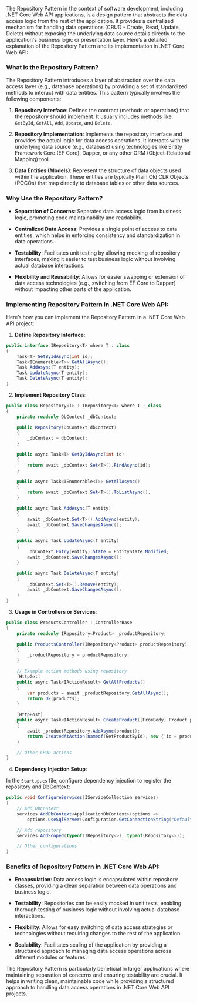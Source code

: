 The Repository Pattern in the context of software development, including .NET Core Web API applications, is a design pattern that abstracts the data access logic from the rest of the application. It provides a centralized mechanism for handling data operations (CRUD - Create, Read, Update, Delete) without exposing the underlying data source details directly to the application's business logic or presentation layer. Here’s a detailed explanation of the Repository Pattern and its implementation in .NET Core Web API:

### What is the Repository Pattern?

The Repository Pattern introduces a layer of abstraction over the data access layer (e.g., database operations) by providing a set of standardized methods to interact with data entities. This pattern typically involves the following components:

1. **Repository Interface**: Defines the contract (methods or operations) that the repository should implement. It usually includes methods like `GetById`, `GetAll`, `Add`, `Update`, and `Delete`.

2. **Repository Implementation**: Implements the repository interface and provides the actual logic for data access operations. It interacts with the underlying data source (e.g., database) using technologies like Entity Framework Core (EF Core), Dapper, or any other ORM (Object-Relational Mapping) tool.

3. **Data Entities (Models)**: Represent the structure of data objects used within the application. These entities are typically Plain Old CLR Objects (POCOs) that map directly to database tables or other data sources.

### Why Use the Repository Pattern?

- **Separation of Concerns**: Separates data access logic from business logic, promoting code maintainability and readability.
  
- **Centralized Data Access**: Provides a single point of access to data entities, which helps in enforcing consistency and standardization in data operations.

- **Testability**: Facilitates unit testing by allowing mocking of repository interfaces, making it easier to test business logic without involving actual database interactions.

- **Flexibility and Reusability**: Allows for easier swapping or extension of data access technologies (e.g., switching from EF Core to Dapper) without impacting other parts of the application.

### Implementing Repository Pattern in .NET Core Web API:

Here’s how you can implement the Repository Pattern in a .NET Core Web API project:

1. **Define Repository Interface**:

```csharp
public interface IRepository<T> where T : class
{
    Task<T> GetByIdAsync(int id);
    Task<IEnumerable<T>> GetAllAsync();
    Task AddAsync(T entity);
    Task UpdateAsync(T entity);
    Task DeleteAsync(T entity);
}
```

2. **Implement Repository Class**:

```csharp
public class Repository<T> : IRepository<T> where T : class
{
    private readonly DbContext _dbContext;

    public Repository(DbContext dbContext)
    {
        _dbContext = dbContext;
    }

    public async Task<T> GetByIdAsync(int id)
    {
        return await _dbContext.Set<T>().FindAsync(id);
    }

    public async Task<IEnumerable<T>> GetAllAsync()
    {
        return await _dbContext.Set<T>().ToListAsync();
    }

    public async Task AddAsync(T entity)
    {
        await _dbContext.Set<T>().AddAsync(entity);
        await _dbContext.SaveChangesAsync();
    }

    public async Task UpdateAsync(T entity)
    {
        _dbContext.Entry(entity).State = EntityState.Modified;
        await _dbContext.SaveChangesAsync();
    }

    public async Task DeleteAsync(T entity)
    {
        _dbContext.Set<T>().Remove(entity);
        await _dbContext.SaveChangesAsync();
    }
}
```

3. **Usage in Controllers or Services**:

```csharp
public class ProductsController : ControllerBase
{
    private readonly IRepository<Product> _productRepository;

    public ProductsController(IRepository<Product> productRepository)
    {
        _productRepository = productRepository;
    }

    // Example action methods using repository
    [HttpGet]
    public async Task<IActionResult> GetAllProducts()
    {
        var products = await _productRepository.GetAllAsync();
        return Ok(products);
    }

    [HttpPost]
    public async Task<IActionResult> CreateProduct([FromBody] Product product)
    {
        await _productRepository.AddAsync(product);
        return CreatedAtAction(nameof(GetProductById), new { id = product.Id }, product);
    }

    // Other CRUD actions
}
```

4. **Dependency Injection Setup**:

In the `Startup.cs` file, configure dependency injection to register the repository and DbContext:

```csharp
public void ConfigureServices(IServiceCollection services)
{
    // Add DbContext
    services.AddDbContext<ApplicationDbContext>(options =>
        options.UseSqlServer(Configuration.GetConnectionString("DefaultConnection")));

    // Add repository
    services.AddScoped(typeof(IRepository<>), typeof(Repository<>));

    // Other configurations
}
```

### Benefits of Repository Pattern in .NET Core Web API:

- **Encapsulation**: Data access logic is encapsulated within repository classes, providing a clean separation between data operations and business logic.

- **Testability**: Repositories can be easily mocked in unit tests, enabling thorough testing of business logic without involving actual database interactions.

- **Flexibility**: Allows for easy switching of data access strategies or technologies without requiring changes to the rest of the application.

- **Scalability**: Facilitates scaling of the application by providing a structured approach to managing data access operations across different modules or features.

The Repository Pattern is particularly beneficial in larger applications where maintaining separation of concerns and ensuring testability are crucial. It helps in writing clean, maintainable code while providing a structured approach to handling data access operations in .NET Core Web API projects.
